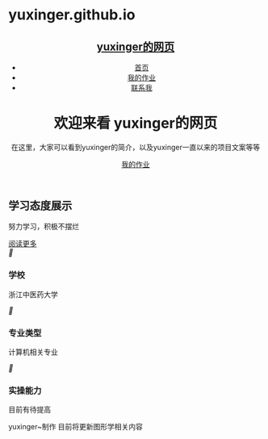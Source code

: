 # yuxinger.github.io
<!DOCTYPE html>
<html lang="en">
<head>
    <meta charset="UTF-8">
    <meta name="viewport" content="width=device-width, initial-scale=1.0">
    <title>yuxinger的网址</title>
    <meta name="description" content="">
    <meta name="keywords" content="">
    <link rel="stylesheet" href="css/style.css">
</head>
<body>
    <header>
        <nav id="navbar">
            <div class="container">
                <h1><a href="index.html">yuxinger的网页</a></h1>
                <ul>
                    <li><a class="current" href="index.html">首页</a></li>
                    <li><a href="about.html">我的作业</a></li>
                    <li><a href="contact.html">联系我</a></li>
                </ul>
            </div>
        </nav>
        <div id="showcase">
            <div class="container">
                <div class="showcase-content">
                    <h1>欢迎来看 <span class="text-primary">yuxinger的网页</span></h1>
                    <p>
                        在这里，大家可以看到yuxinger的简介，以及yuxinger一直以来的项目文案等等
                    </p>
                    <a class="btn" href="about.html">我的作业</a>
                </div>
            </div>
        </div>
    </header>
    <section id="home-info" class="bg-dark">
        <div class="info-img"></div>
        <div class="info-content">
            <h2><span class="text-primary">学习态度</span>展示</h2>
            <p>
                努力学习，积极不摆烂
            </p>
            <a class="btn btn-light" href="about.html">阅读更多</a>
        </div>
    </section>
    <section id="features">
        <div class="box bg-light">
            <i class="iconfont">&#xe6e3;</i>
            <h3>学校</h3>
            <p>浙江中医药大学</p>
        </div>
        <div class="box bg-primary">
            <i class="iconfont">&#xe6e6;</i>
            <h3>专业类型</h3>
            <p>计算机相关专业</p>
        </div>
        <div class="box bg-light">
            <i class="iconfont">&#xe6ef;</i>
            <h3>实操能力</h3>
            <p>目前有待提高</p>
        </div>
    </section>
    <div class="clr"></div>
    <footer id="main-footer">
        <p>yuxinger~制作&nbsp;目前将更新图形学相关内容 </p>
    </footer>
</body>
</html>

